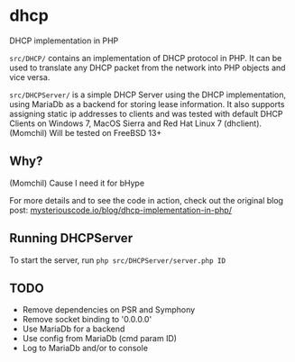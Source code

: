 # dhcp
DHCP implementation in PHP

`src/DHCP/` contains an implementation of DHCP protocol in PHP. It can be used to translate any DHCP packet from the 
network into PHP objects and vice versa.

`src/DHCPServer/` is a simple DHCP Server using the DHCP implementation, using MariaDb as a backend for storing
lease information. It also supports assigning static ip addresses to clients and was tested with default DHCP Clients
on Windows 7, MacOS Sierra and Red Hat Linux 7 (dhclient).
(Momchil) Will be tested on FreeBSD 13+

## Why?
(Momchil) Cause I need it for bHype
 
For more details and to see the code in action, check out the original blog post: [mysteriouscode.io/blog/dhcp-implementation-in-php/](https://mysteriouscode.io/blog/dhcp-implementation-in-php/)

## Running DHCPServer

To start the server, run `php src/DHCPServer/server.php ID`

## TODO
- Remove dependencies on PSR and Symphony
- Remove socket binding to '0.0.0.0'
- Use MariaDb for a backend
- Use config from MariaDb (cmd param ID)
- Log to MariaDb and/or to console
